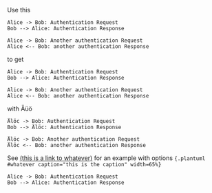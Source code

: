 Use this


```
Alice -> Bob: Authentication Request
Bob --> Alice: Authentication Response

Alice -> Bob: Another authentication Request
Alice <-- Bob: another authentication Response
```

to get

```plantuml
Alice -> Bob: Authentication Request
Bob --> Alice: Authentication Response

Alice -> Bob: Another authentication Request
Alice <-- Bob: another authentication Response
```

with Äüö

```plantuml
Älöc -> Bob: Authentication Request
Bob --> Älöc: Authentication Response

Älöc -> Bob: Another authentication Request
Älöc <-- Bob: another authentication Response
```

See [(this is a link to whatever)](#whatever) for an example with options `{.plantuml #whatever caption="this is the caption" width=65%}`

```{.plantuml #whatever caption="this is the caption" width=65%}
Alice -> Bob: Authentication Request
Bob --> Alice: Authentication Response
```
